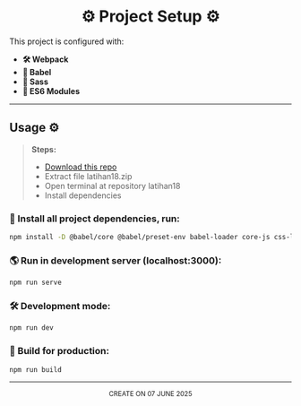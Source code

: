 <h1 align="center">⚙ Project Setup ⚙</h1>

This project is configured with:

- **🛠 Webpack**
- **📜 Babel**
- **🎨 Sass**
- **📖 ES6 Modules**

---

## Usage ⚙

> **Steps:**  
> - [Download this repo](https://github.com/buggieman77/latihan18/archive/refs/heads/main.zip)  
> - Extract file latihan18.zip
> - Open terminal at repository latihan18 
> - Install dependencies

### 📂 Install all project dependencies, run:

```sh
npm install -D @babel/core @babel/preset-env babel-loader core-js css-loader css-minimizer-webpack-plugin html-loader html-webpack-plugin mini-css-extract-plugin purgecss-webpack-plugin sass sass-loader style-loader webpack webpack-cli webpack-dev-server webpack-merge --verbose
```

### 🌎 Run in development server (localhost:3000):

```sh
npm run serve
```

### 🛠 Development mode:

```sh
npm run dev
```

### 🚀 Build for production:

```sh
npm run build
```

---

<p align="center">
  <sub>CREATE ON 07 JUNE 2025</sub>
</p>
